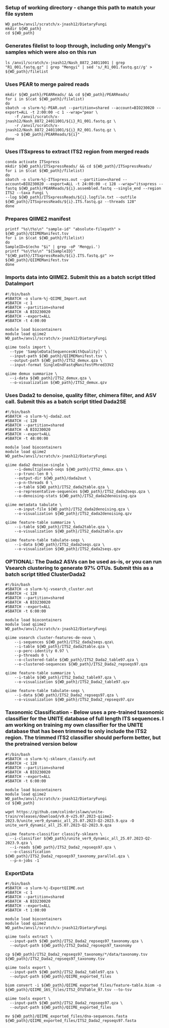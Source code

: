 ### Setup of working directory - change this path to match your file system
```
WD_path=/anvil/scratch/x-jnash12/DietaryFungi
mkdir ${WD_path}
cd ${WD_path}
```

### Generates filelist to loop through, including only Mengyi's samples which were also on this run
```
ls /anvil/scratch/x-jnash12/Nash_8872_24011001 | grep "R1_001.fastq.gz" | grep "Mengyi" | sed 's/_R1_001.fastq.gz//g' > ${WD_path}/filelist
```

### Uses PEAR to merge paired reads
```
mkdir ${WD_path}/PEARReads/ && cd ${WD_path}/PEARReads/
for i in $(cat ${WD_path}/filelist)
do
sbatch -o slurm-%j-PEAR.out --partition=shared --account=BIO230020 --export=ALL -t 2:00:00 -c 1 --wrap="pear \
	-f /anvil/scratch/x-jnash12/Nash_8872_24011001/${i}_R1_001.fastq.gz \
	-r /anvil/scratch/x-jnash12/Nash_8872_24011001/${i}_R2_001.fastq.gz \
	-o ${WD_path}/PEARReads/${i}"
done
```

### Uses ITSxpress to extract ITS2 region from merged reads
```
conda activate ITSxpress
mkdir ${WD_path}/ITSxpressReads/ && cd ${WD_path}/ITSxpressReads/
for i in $(cat ${WD_path}/filelist)
do
sbatch -o slurm-%j-ITSxpress.out --partition=shared --account=BIO230020 --export=ALL -t 24:00:00 -c 128 --wrap="itsxpress --fastq ${WD_path}/PEARReads/${i}.assembled.fastq --single_end --region ITS2 --taxa Fungi \
--log ${WD_path}/ITSxpressReads/${i}.logfile.txt --outfile ${WD_path}/ITSxpressReads/${i}.ITS.fastq.gz --threads 128"
done
```

### Prepares QIIME2 manifest
```
printf "%s\t%s\n" "sample-id" "absolute-filepath" > ${WD_path}/QIIMEManifest.tsv
for i in $(cat ${WD_path}/filelist)
do
SampleID=$(echo "$i" | grep -oP 'Mengyi.')
printf "%s\t%s\n" "${SampleID}" "${WD_path}/ITSxpressReads/${i}.ITS.fastq.gz" >> ${WD_path}/QIIMEManifest.tsv
done
```

### Imports data into QIIME2. Submit this as a batch script titled DataImport
```
#!/bin/bash
#SBATCH -o slurm-%j-QIIME_Import.out
#SBATCH -c 1
#SBATCH --partition=shared 
#SBATCH -A BIO230020
#SBATCH --export=ALL
#SBATCH -t 4:00:00

module load biocontainers
module load qiime2
WD_path=/anvil/scratch/x-jnash12/DietaryFungi

qiime tools import \
  --type 'SampleData[SequencesWithQuality]' \
  --input-path ${WD_path}/QIIMEManifest.tsv \
  --output-path ${WD_path}/ITS2_demux.qza \
  --input-format SingleEndFastqManifestPhred33V2

qiime demux summarize \
  --i-data ${WD_path}/ITS2_demux.qza \
  --o-visualization ${WD_path}/ITS2_demux.qzv

 ```

### Uses Dada2 to denoise, quality filter, chimera filter, and ASV call. Submit this as a batch script titled Dada2SE
```
#!/bin/bash
#SBATCH -o slurm-%j-dada2.out
#SBATCH -c 128
#SBATCH --partition=shared 
#SBATCH -A BIO230020
#SBATCH --export=ALL
#SBATCH -t 48:00:00

module load biocontainers
module load qiime2
WD_path=/anvil/scratch/x-jnash12/DietaryFungi

qiime dada2 denoise-single \
	--i-demultiplexed-seqs ${WD_path}/ITS2_demux.qza \
	--p-trunc-len 0 \
	--output-dir ${WD_path}/dada2out \
	--p-n-threads 0 \
	--o-table ${WD_path}/ITS2_dada2table.qza \
	--o-representative-sequences ${WD_path}/ITS2_dada2seqs.qza \
	--o-denoising-stats ${WD_path}/ITS2_dada2denoising.qza

qiime metadata tabulate \
	--m-input-file ${WD_path}/ITS2_dada2denoising.qza \
	--o-visualization ${WD_path}/ITS2_dada2denoising.qzv

qiime feature-table summarize \
	--i-table ${WD_path}/ITS2_dada2table.qza \
	--o-visualization ${WD_path}/ITS2_dada2table.qzv

qiime feature-table tabulate-seqs \
	--i-data ${WD_path}/ITS2_dada2seqs.qza \
	--o-visualization ${WD_path}/ITS2_dada2seqs.qzv
```


### OPTIONAL: The Dada2 ASVs can be used as-is, or you can run Vsearch clustering to generate 97% OTUs. Submit this as a batch script titled ClusterDada2
```
#!/bin/bash
#SBATCH -o slurm-%j-vsearch_cluster.out
#SBATCH -c 128
#SBATCH --partition=shared 
#SBATCH -A BIO230020
#SBATCH --export=ALL
#SBATCH -t 6:00:00

module load biocontainers
module load qiime2
WD_path=/anvil/scratch/x-jnash12/DietaryFungi

qiime vsearch cluster-features-de-novo \
	--i-sequences ${WD_path}/ITS2_dada2seqs.qza\
	--i-table ${WD_path}/ITS2_dada2table.qza \
	--p-perc-identity 0.97 \
	--p-threads 0 \
	--o-clustered-table ${WD_path}/ITS2_Dada2_table97.qza \
	--o-clustered-sequences ${WD_path}/ITS2_Dada2_repseqs97.qza

qiime feature-table summarize \
	--i-table ${WD_path}/ITS2_Dada2_table97.qza \
	--o-visualization ${WD_path}/ITS2_Dada2_table97.qzv

qiime feature-table tabulate-seqs \
	--i-data ${WD_path}/ITS2_Dada2_repseqs97.qza \
	--o-visualization ${WD_path}/ITS2_Dada2_repseqs97.qzv
```

### Taxonomic Classification - Below uses a pre-trained taxonomic classifier for the UNITE database of full length ITS sequences. I am working on training my own classifier for the UNITE database that has been trimmed to only include the ITS2 region. The trimmed ITS2 classifier should perform better, but the pretrained version below 
```
#!/bin/bash
#SBATCH -o slurm-%j-sklearn_classify.out
#SBATCH -c 128
#SBATCH --partition=shared 
#SBATCH -A BIO230020
#SBATCH --export=ALL
#SBATCH -t 6:00:00

module load biocontainers
module load qiime2
WD_path=/anvil/scratch/x-jnash12/DietaryFungi
cd ${WD_path}

wget https://github.com/colinbrislawn/unite-train/releases/download/v9.0-v25.07.2023-qiime2-2023.9/unite_ver9_dynamic_all_25.07.2023-Q2-2023.9.qza -O unite_ver9_dynamic_all_25.07.2023-Q2-2023.9.qza

qiime feature-classifier classify-sklearn \
  --i-classifier ${WD_path}/unite_ver9_dynamic_all_25.07.2023-Q2-2023.9.qza \
  --i-reads ${WD_path}/ITS2_Dada2_repseqs97.qza \
  --o-classification ${WD_path}/ITS2_Dada2_repseqs97_taxonomy_parallel.qza \
  --p-n-jobs -1
```

### ExportData
```
#!/bin/bash
#SBATCH -o slurm-%j-ExportQIIME.out
#SBATCH -c 1
#SBATCH --partition=shared 
#SBATCH -A BIO230020
#SBATCH --export=ALL
#SBATCH -t 1:00:00

module load biocontainers
module load qiime2
WD_path=/anvil/scratch/x-jnash12/DietaryFungi

qiime tools extract \
  --input-path ${WD_path}/ITS2_Dada2_repseqs97_taxonomy.qza \
  --output-path ${WD_path}/ITS2_Dada2_repseqs97_taxonomy

cp ${WD_path}/ITS2_Dada2_repseqs97_taxonomy/*/data/taxonomy.tsv ${WD_path}/ITS2_Dada2_repseqs97_taxonomy.tsv

qiime tools export \
  --input-path ${WD_path}/ITS2_Dada2_table97.qza \
  --output-path ${WD_path}/QIIME_exported_files

biom convert -i ${WD_path}/QIIME_exported_files/feature-table.biom -o ${WD_path}/QIIME_16S_files/ITS2_OTUTable_97.tsv --to-tsv

qiime tools export \
  --input-path ${WD_path}/ITS2_Dada2_repseqs97.qza \
  --output-path ${WD_path}/QIIME_exported_files

mv ${WD_path}/QIIME_exported_files/dna-sequences.fasta ${WD_path}/QIIME_exported_files/ITS2_Dada2_repseqs97.fasta

```